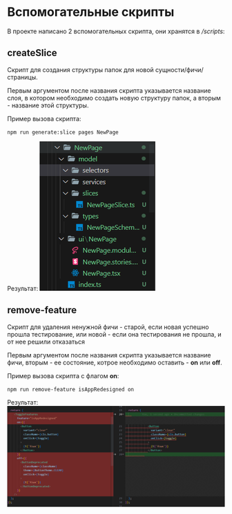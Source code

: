 # Вспомогательные скрипты

В проекте написано 2 вспомогательных скрипта, они хранятся в */scripts*:

## createSlice

Cкрипт для создания структуры папок для новой сущности/фичи/страницы. 

Первым аргументом после названия скрипта указывается название слоя, в котором необходимо создать новую структуру папок, а вторым - название этой структуры.

Пример вызова скрипта:
```
npm run generate:slice pages NewPage
```
Результат:
![Import createSlice screenshot](/assets/createSlice.png)

## remove-feature 

Cкрипт для удаления ненужной фичи - старой, если новая успешно прошла тестирование, или новой - если она тестирования не прошла, и от нее решили отказаться

Первым аргументом после названия скрипта указывается название фичи, вторым - ее состояние, котрое необходимо оставить - **on** или **off**.

Пример вызова скрипта с флагом **on**:
```
npm run remove-feature isAppRedesigned on
```

Результат:
![Import remove-feature screenshot](/assets/remove-feature.png)